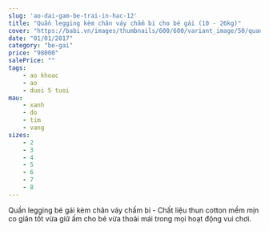 ```yaml
---
slug: 'ao-dai-gam-be-trai-in-hac-12'
title: "Quần legging kèm chân váy chấm bi cho bé gái (10 - 26kg)"
cover: "https://babi.vn/images/thumbnails/600/600/variant_image/50/quan-legging-kem-chan-vay-cham-bi-cho-be-gai_(2).jpg?t=1511954009"
date: "01/01/2017"
category: "be-gai"
price: "98000"
salePrice: ""
tags:
    - ao khoac
    - ao
    - duoi 5 tuoi
mau:
    - xanh
    - do
    - tim
    - vang
sizes:
    - 2
    - 3
    - 4
    - 5
    - 6
    - 7
    - 8
---
```


Quần legging bé gái kèm chân váy chấm bi - Chất liệu thun cotton mềm mịn co giãn tốt vừa giữ ấm cho bé vừa thoải mái trong mọi hoạt động vui chơi.